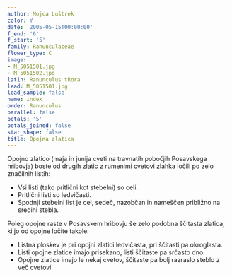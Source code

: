 ```yaml
---
author: Mojca Luštrek
color: Y
date: '2005-05-15T00:00:00'
f_end: '6'
f_start: '5'
family: Ranunculaceae
flower_type: C
image:
- M_5051501.jpg
- M_5051502.jpg
latin: Ranunculus thora
lead: M_5051501.jpg
lead_sample: false
name: index
order: Ranunculus
parallel: false
petals: '5'
petals_joined: false
star_shape: false
title: Opojna zlatica
---
```

Opojno zlatico (maja in junija cveti na travnatih pobočjih Posavskega hribovja) boste od drugih zlatic z rumenimi cvetovi zlahka ločili po zelo značilnih listih:

-   Vsi listi (tako pritlični kot stebelni) so celi.
-   Pritlični listi so ledvičasti.
-   Spodnji stebelni list je cel, sedeč, nazobčan in nameščen približno na sredini stebla.

Poleg opojne raste v Posavskem hribovju še zelo podobna ščitasta zlatica, ki jo od opojne ločite takole:

-   Listna ploskev je pri opojni zlatici ledvičasta, pri ščitasti pa okroglasta.
-   Listi opojne zlatice imajo prisekano, listi ščitaste pa srčasto dno.
-   Opojne zlatice imajo le nekaj cvetov, ščitaste pa bolj razraslo steblo z več cvetovi.
